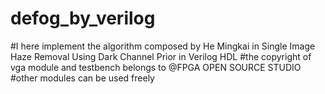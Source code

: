 # defog_by_verilog
#I here implement the algorithm composed by He Mingkai in Single Image Haze Removal Using Dark Channel Prior in Verilog HDL
#the copyright of vga module and testbench belongs to @FPGA OPEN SOURCE STUDIO
#other modules can be used freely
